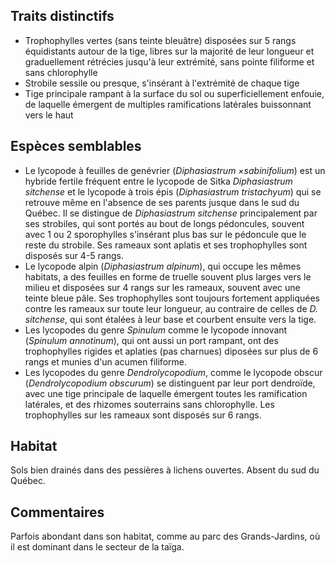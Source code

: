 
<!--
1-https://www.inaturalist.org/observations/229804372
1-https://www.inaturalist.org/observations/68989582
1-https://www.inaturalist.org/observations/139324348
2-https://www.inaturalist.org/observations/139324348
1-https://www.inaturalist.org/observations/31444485
1-https://www.inaturalist.org/observations/68416670
2-https://www.inaturalist.org/observations/89381672
1-https://www.inaturalist.org/observations/31441657
-->

## Traits distinctifs
- Trophophylles vertes (sans teinte bleuâtre) disposées sur 5 rangs équidistants autour de la tige, libres sur la majorité de leur longueur et graduellement rétrécies jusqu'à leur extrémité, sans pointe filiforme et sans chlorophylle
- Strobile sessile ou presque, s'insérant à l'extrémité de chaque tige 
- Tige principale rampant à la surface du sol ou superficiellement enfouie, de laquelle émergent de multiples ramifications latérales buissonnant vers le haut

## Espèces semblables
- Le lycopode à feuilles de genévrier (_Diphasiastrum ×sabinifolium_) est un hybride fertile fréquent entre le lycopode de Sitka _Diphasiastrum sitchense_ et le lycopode à trois épis (_Diphasiastrum tristachyum_) qui se retrouve même en l'absence de ses parents jusque dans le sud du Québec. Il se distingue de _Diphasiastrum sitchense_ principalement par ses strobiles, qui sont portés au bout de longs pédoncules, souvent avec 1 ou 2 sporophylles s'insérant plus bas sur le pédoncule que le reste du strobile. Ses rameaux sont aplatis et ses trophophylles sont disposés sur 4-5 rangs.
- Le lycopode alpin (_Diphasiastrum alpinum_), qui occupe les mêmes habitats, a des feuilles en forme de truelle souvent plus larges vers le milieu et disposées sur 4 rangs sur les rameaux, souvent avec une teinte bleue pâle. Ses trophophylles sont toujours fortement appliquées contre les rameaux sur toute leur longueur, au contraire de celles de _D. sitchense_, qui sont étalées à leur base et courbent ensuite vers la tige.
- Les lycopodes du genre _Spinulum_ comme le lycopode innovant (_Spinulum annotinum_), qui ont aussi un port rampant, ont des trophophylles rigides et aplaties (pas charnues) diposées sur plus de 6 rangs et munies d'un acumen filiforme.
- Les lycopodes du genre _Dendrolycopodium_, comme le lycopode obscur (_Dendrolycopodium obscurum_) se distinguent par leur port dendroïde, avec une tige principale de laquelle émergent toutes les ramification latérales, et des rhizomes souterrains sans chlorophylle. Les trophophylles sur les rameaux sont disposés sur 6 rangs.


## Habitat

Sols bien drainés dans des pessières à lichens ouvertes. Absent du sud du Québec.

## Commentaires

Parfois abondant dans son habitat, comme au parc des Grands-Jardins, où il est dominant dans le secteur de la taïga. 

